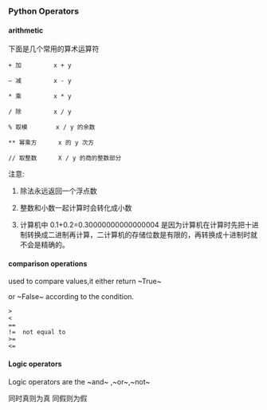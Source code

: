 ### Python Operators

#### arithmetic 

下面是几个常用的算术运算符

    + 加         x + y

    — 减         x - y    

    * 乘         x * y

    / 除         x / y
    
    % 取模        x / y 的余数 
    
    ** 幂乘方      x 的 y 次方
    
    // 取整数      X / y 的商的整数部分
    


注意:

1. 除法永远返回一个浮点数

2. 整数和小数一起计算时会转化成小数

3. 计算机中 0.1+0.2=0.30000000000000004 是因为计算机在计算时先把十进制转换成二进制再计算，二计算机的存储位数是有限的，再转换成十进制时就不会是精确的。


#### comparison operations

used to compare values,it either return ~True~

or ~False~ according to the condition.

    >
    <
    ==
    !=  not equal to 
    >=
    <=



#### Logic operators

Logic operators are the ~and~ ,~or~,~not~

同时真则为真
同假则为假


